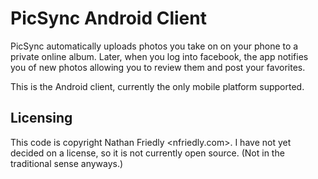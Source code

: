 PicSync Android Client
======================

PicSync automatically uploads photos you take on on your phone to a private online album. 
Later, when you log into facebook, the app notifies you of new photos allowing you to 
review them and post your favorites.

This is the Android client, currently the only mobile platform supported.


Licensing
---------

This code is copyright Nathan Friedly <nfriedly.com>. I have not yet decided on a license, 
so it is not currently open source. (Not in the traditional sense anyways.) 
